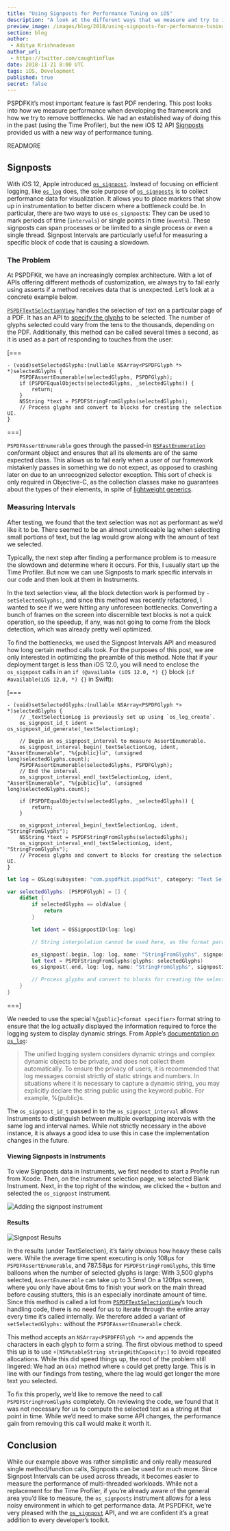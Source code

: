 ```yaml
---
title: "Using Signposts for Performance Tuning on iOS"
description: "A look at the different ways that we measure and try to improve performance at PSPDFKit."
preview_image: /images/blog/2018/using-signposts-for-performance-tuning-on-ios/article-header.png
section: blog
author:
 - Aditya Krishnadevan
author_url:
 - https://twitter.com/caughtinflux
date: 2018-11-21 8:00 UTC
tags: iOS, Development
published: true
secret: false
---
```


PSPDFKit’s most important feature is fast PDF rendering. This post looks into how we measure performance when developing the framework and how we try to remove bottlenecks. We had an established way of doing this in the past (using the Time Profiler), but the new iOS 12 API [Signposts][signposts wwdc link] provided us with a new way of performance tuning.

READMORE

## Signposts

With iOS 12, Apple introduced [`os_signpost`][os_signpost docs]. Instead of focusing on efficient logging, like [`os_log`][os_log docs] does, the sole purpose of [`os_signposts`][os_signpost docs] is to collect performance data for visualization. It allows you to place markers that show up in instrumentation to better discern where a bottleneck could be. In particular, there are two ways to use `os_signpost`s: They can be used to mark periods of time (`intervals`) or single points in time (`events`). These signposts can span processes or be limited to a single process or even a single thread. Signpost Intervals are particularly useful for measuring a specific block of code that is causing a slowdown.

### The Problem

At PSPDFKit, we have an increasingly complex architecture. With a lot of APIs offering different methods of customization, we always try to fail early using asserts if a method receives data that is unexpected. Let’s look at a concrete example below.

[`PSPDFTextSelectionView`][text selection view docs] handles the selection of text on a particular page of a PDF. It has an API to [specify the glyphs][selectedGlyphs] to be selected. The number of glyphs selected could vary from the tens to the thousands, depending on the PDF. Additionally, this method can be called several times a second, as it is used as a part of responding to touches from the user:

[===

```objc
- (void)setSelectedGlyphs:(nullable NSArray<PSPDFGlyph *> *)selectedGlyphs {
    PSPDFAssertEnumerable(selectedGlyphs, PSPDFGlyph);
    if (PSPDFEqualObjects(selectedGlyphs, _selectedGlyphs)) {
        return;
    }
    NSString *text = PSPDFStringFromGlyphs(selectedGlyphs);
    // Process glyphs and convert to blocks for creating the selection UI.
}
```

===]

`PSPDFAssertEnumerable` goes through the passed-in [`NSFastEnumeration`][NSFastEnumeration] conformant object and ensures that all its elements are of the same expected class. This allows us to fail early when a user of our framework mistakenly passes in something we do not expect, as opposed to crashing later on due to an unrecognized selector exception. This sort of check is only required in Objective-C, as the collection classes make no guarantees about the types of their elements, in spite of [lightweight generics][lightweight generics].

### Measuring Intervals

After testing, we found that the text selection was not as performant as we’d like it to be. There seemed to be an almost unnoticeable lag when selecting small portions of text, but the lag would grow along with the amount of text we selected.

Typically, the next step after finding a performance problem is to measure the slowdown and determine where it occurs. For this, I usually start up the Time Profiler. But now we can use Signposts to mark specific intervals in our code and then look at them in Instruments.

In the text selection view, all the block detection work is performed by `-setSelectedGlyphs:`, and since this method was recently refactored, I wanted to see if we were hitting any unforeseen bottlenecks. Converting a bunch of frames on the screen into discernible text blocks is not a quick operation, so the speedup, if any, was not going to come from the block detection, which was already pretty well optimized.

To find the bottlenecks, we used the Signpost Intervals API and measured how long certain method calls took. For the purposes of this post, we are only interested in optimizing the preamble of this method. Note that if your deployment target is less than iOS 12.0, you will need to enclose the `os_signpost` calls in an `if (@available (iOS 12.0, *) {}` block (`if #available(iOS 12.0, *) {}` in Swift):

[===

```objc
- (void)setSelectedGlyphs:(nullable NSArray<PSPDFGlyph *> *)selectedGlyphs {
    // _textSelectionLog is previously set up using `os_log_create`.
    os_signpost_id_t ident = os_signpost_id_generate(_textSelectionLog);

    // Begin an os_signpost_interval to measure AssertEnumerable.
    os_signpost_interval_begin(_textSelectionLog, ident, "AssertEnumerable", "%{public}lu", (unsigned long)selectedGlyphs.count);
    PSPDFAssertEnumerable(selectedGlyphs, PSPDFGlyph);
    // End the interval.
    os_signpost_interval_end(_textSelectionLog, ident, "AssertEnumerable", "%{public}lu", (unsigned long)selectedGlyphs.count);

    if (PSPDFEqualObjects(selectedGlyphs, _selectedGlyphs)) {
        return;
    }

    os_signpost_interval_begin(_textSelectionLog, ident, "StringFromGlyphs");
    NSString *text = PSPDFStringFromGlyphs(selectedGlyphs);
    os_signpost_interval_end(_textSelectionLog, ident, "StringFromGlyphs");
    // Process glyphs and convert to blocks for creating the selection UI.
}
```

```swift
let log = OSLog(subsystem: "com.pspdfkit.pspdfkit", category: "Text Selection")

var selectedGlyphs: [PSPDFGlyph] = [] {
    didSet {
        if selectedGlyphs == oldValue {
            return
        }

        let ident = OSSignpostID(log: log)

        // String interpolation cannot be used here, as the format parameter is a StaticString.

        os_signpost(.begin, log: log, name: "StringFromGlyphs", signpostID: ident, "%{public}ld", selectedGlyphs.count)
        let text = PSPDFStringFromGlyphs(glyphs: selectedGlyphs)
        os_signpost(.end, log: log, name: "StringFromGlyphs", signpostID: ident, "%{public}ld", selectedGlyphs.count)

        // Process glyphs and convert to blocks for creating the selection UI.
    }
}

```

===]

We needed to use the special `%{public}<format specifier>` format string to ensure that the log actually displayed the information required to force the logging system to display dynamic strings. From Apple’s [documentation on `os_log`][os_log docs]:

> The unified logging system considers dynamic strings and complex dynamic objects to be private, and does not collect them automatically. To ensure the privacy of users, it is recommended that log messages consist strictly of static strings and numbers. In situations where it is necessary to capture a dynamic string, you may explicitly declare the string public using the keyword public. For example, %{public}s.

The `os_signpost_id_t` passed in to the `os_signpost_interval` allows Instruments to distinguish between multiple overlapping intervals with the same log and interval names. While not strictly necessary in the above instance, it is always a good idea to use this in case the implementation changes in the future.

#### Viewing Signposts in Instruments

To view Signposts data in Instruments, we first needed to start a Profile run from Xcode. Then, on the instrument selection page, we selected Blank Instrument. Next, in the top right of the window, we clicked the `+` button and selected the `os_signpost` instrument.

![Adding the signpost instrument](/images/blog/2018/using-signposts-for-performance-tuning-on-ios/signpost_instrument_add.png)


#### Results

![Signpost Results](/images/blog/2018/using-signposts-for-performance-tuning-on-ios/signpost_results.png)

In the results (under TextSelection), it’s fairly obvious how heavy these calls were. While the average time spent executing is only 108µs for `PSPDFAssertEnumerable`, and 787.58µs for `PSPDFStringFromGlyphs`, this time balloons when the number of selected glyphs is large: With 3,500 glyphs selected, `AssertEnumerable` can take up to 3.5ms! On a 120fps screen, where you only have about 6ms to finish your work on the main thread before causing stutters, this is an especially inordinate amount of time. Since this method is called a lot from [`PSPDFTextSelectionView`][text selection view docs]’s touch handling code, there is no need for us to iterate through the entire array every time it’s called internally. We therefore added a variant of `setSelectedGlyphs:` without the `PSPDFAssertEnumerable` check.

This method accepts an `NSArray<PSPDFFGlyph *>` and appends the characters in each glyph to form a string. The first obvious method to speed this up is to use `+[NSMutableString stringWithCapacity:]` to avoid repeated allocations. While this did speed things up, the root of the problem still lingered: We had an `O(n)` method where `n` could get pretty large. This is in line with our findings from testing, where the lag would get longer the more text you selected.

To fix this properly, we’d like to remove the need to call `PSPDFStringFromGlyphs` completely. On reviewing the code, we found that it was not necessary for us to compute the selected text as a string at that point in time. While we’d need to make some API changes, the performance gain from removing this call would make it worth it.

## Conclusion

While our example above was rather simplistic and only really measured single method/function calls, Signposts can be used for much more. Since Signpost Intervals can be used across threads, it becomes easier to measure the performance of multi-threaded workloads. While not a replacement for the Time Profiler, if you’re already aware of the general area you’d like to measure, the `os_signposts` instrument allows for a less noisy environment in which to get performance data. At PSPDFKit, we’re very pleased with the [`os_signpost`][os_signpost docs] API, and we are confident it’s a great addition to every developer’s toolkit.

[signposts wwdc link]: https://developer.apple.com/videos/play/wwdc2018/405/
[os_signpost docs]: https://developer.apple.com/documentation/os/3019241-os_signpost
[os_log docs]: https://developer.apple.com/documentation/os/logging?language=objc
[text selection view docs]: https://pspdfkit.com/api/ios/Classes/PSPDFTextSelectionView.html
[lightweight generics]: https://useyourloaf.com/blog/using-objective-c-lightweight-generics/
[selectedglyphs]: https://pspdfkit.com/api/ios/Classes/PSPDFTextSelectionView.html#/c:objc(cs)PSPDFTextSelectionView(py)selectedGlyphs
[nsfastenumeration]: https://developer.apple.com/documentation/foundation/nsfastenumeration
